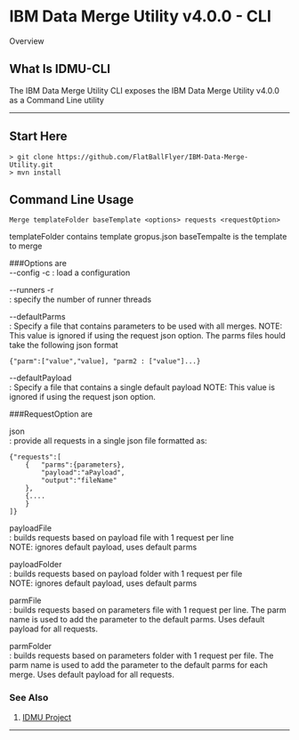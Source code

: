 # IBM Data Merge Utility v4.0.0 - CLI

Overview

## What Is IDMU-CLI
The IBM Data Merge Utility CLI exposes the IBM Data Merge Utility v4.0.0 as a Command Line utility

---

## Start Here

```
> git clone https://github.com/FlatBallFlyer/IBM-Data-Merge-Utility.git
> mvn install
```

## Command Line Usage

```
Merge templateFolder baseTemplate <options> requests <requestOption>
```
templateFolder contains template gropus.json 
baseTempalte is the template to merge 		
												
###Options are									
--config -c
: load a configuration 					
												
--runners	-r									
: specify the number of runner threads		

--defaultParms								
: Specify a file that contains parameters to be used with all merges.
NOTE: This value is ignored if using the request json option.
The parms files hould take the following json format

```
{"parm":["value","value], "parm2 : ["value"]...}
``` 				

--defaultPayload								
: Specify a file that contains a single default payload
NOTE: This value is ignored if using the request json option. 							
												
###RequestOption are

json <file>							
: provide all requests in a single json file formatted as:

```
{"requests":[
	{	"parms":{parameters}, 
		"payload":"aPayload", 
		"output":"fileName"
	},
	{....
	}
]}
```
		
payloadFile <file>					
: builds requests based on payload file with 1 request per line			
NOTE: ignores default payload, uses default parms
							
payloadFolder <folder>				
: builds requests based on payload folder with 1 request per file			
NOTE: ignores default payload, uses default parms
							
parmFile <file> <parm> 				
: builds requests based on parameters file with 1 request per line.
The parm name is used to add the parameter to the default parms.
Uses default payload for all requests.			
							
parmFolder <file> <parm>				
: builds requests based on parameters folder with 1 request per file.
The parm name is used to add the parameter to the default parms for each merge.
Uses default payload for all requests.			

### See Also
1. [IDMU Project](https://github.com/FlatBallFlyer/IBM-Data-Merge-Utility)

---